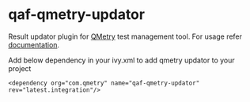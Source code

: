 # qaf-qmetry-updator

Result updator plugin for <a href="http://www.qmetry.com/" target="_blank">QMetry</a> test management tool. For usage refer <a href="https://qmetry.github.io/qaf/qaf-2.1.8/QMetry_Integration.html" target="_blank">documentation</a>. 

Add below dependency in your ivy.xml to add qmetry updator to your project

`<dependency org="com.qmetry" name="qaf-qmetry-updator" rev="latest.integration"/>`
